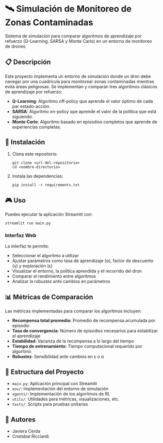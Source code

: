 # 🛰️ Simulación de Monitoreo de Zonas Contaminadas

Sistema de simulación para comparar algoritmos de aprendizaje por refuerzo (Q-Learning, SARSA y Monte Carlo) en un entorno de monitoreo de drones.

## 📋 Descripción

Este proyecto implementa un entorno de simulación donde un dron debe navegar por una cuadrícula para monitorear zonas contaminadas mientras evita áreas peligrosas. Se implementan y comparan tres algoritmos clásicos de aprendizaje por refuerzo:

- **Q-Learning**: Algoritmo off-policy que aprende el valor óptimo de cada par estado-acción.
- **SARSA**: Algoritmo on-policy que aprende el valor de la política que está siguiendo.
- **Monte Carlo**: Algoritmo basado en episodios completos que aprende de experiencias completas.

## 🚀 Instalación

1. Clona este repositorio:
   ```
   git clone <url-del-repositorio>
   cd <nombre-directorio>
   ```

2. Instala las dependencias:
   ```
   pip install -r requirements.txt
   ```

## 🎮 Uso

Puedes ejecutar la aplicación Streamlit con:

```
streamlit run main.py
```

### Interfaz Web

La interfaz te permite:
- Seleccionar el algoritmo a utilizar
- Ajustar parámetros como tasa de aprendizaje (α), factor de descuento (γ) y exploración (ε)
- Visualizar el entorno, la política aprendida y el recorrido del dron
- Comparar el rendimiento entre algoritmos
- Analizar la robustez ante cambios en parámetros

## 📊 Métricas de Comparación

Las métricas implementadas para comparar los algoritmos incluyen:

- **Recompensa total promedio**: Promedio de recompensa acumulada por episodio
- **Tasa de convergencia**: Número de episodios necesarios para estabilizar el aprendizaje
- **Estabilidad**: Varianza de la recompensa a lo largo del tiempo
- **Tiempo de entrenamiento**: Tiempo computacional requerido por algoritmo
- **Robustez**: Sensibilidad ante cambios en ε o α

## 🧪 Estructura del Proyecto

- `main.py`: Aplicación principal con Streamlit
- `env/`: Implementación del entorno de simulación
- `agents/`: Implementación de los algoritmos de RL
- `utils/`: Utilidades para métricas, visualizaciones, etc.
- `tests/`: Scripts para pruebas unitarias

## 📝 Autores

- Javiera Cerda
- Cristobal Ricciardi.
